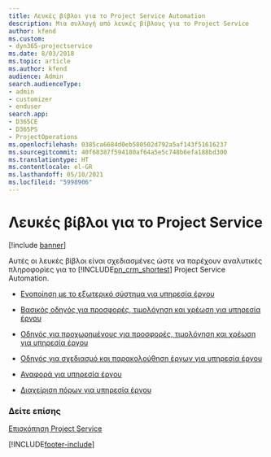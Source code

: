 ```yaml
---
title: Λευκές βίβλοι για το Project Service Automation
description: Μια συλλογή από λευκές βίβλους για το Project Service
author: kfend
ms.custom:
- dyn365-projectservice
ms.date: 8/03/2018
ms.topic: article
ms.author: kfend
audience: Admin
search.audienceType:
- admin
- customizer
- enduser
search.app:
- D365CE
- D365PS
- ProjectOperations
ms.openlocfilehash: 0385ca6684d0eb580502d792a5af143f51616237
ms.sourcegitcommit: 40f68387f594180af64a5e5c748b6efa188bd300
ms.translationtype: HT
ms.contentlocale: el-GR
ms.lasthandoff: 05/10/2021
ms.locfileid: "5998906"
---
```

# <a name="white-papers-for-project-service"></a>Λευκές βίβλοι για το Project Service

[!include [banner](../includes/psa-now-project-operations.md)]

Αυτές οι λευκές βίβλοι είναι σχεδιασμένες ώστε να παρέχουν αναλυτικές πληροφορίες για το [!INCLUDE[pn_crm_shortest](../includes/pn-crm-shortest.md)] Project Service Automation.

-   [Ενοποίηση με το εξωτερικό σύστημα για υπηρεσία έργου](https://go.microsoft.com/fwlink/?LinkId=825445)

-   [Βασικός οδηγός για προσφορές, τιμολόγηση και χρέωση για υπηρεσία έργου](https://go.microsoft.com/fwlink/?LinkId=825241)

-   [Οδηγός για προχωρημένους για προσφορές, τιμολόγηση και χρέωση για υπηρεσία έργου](https://go.microsoft.com/fwlink/?LinkId=825242)

-   [Οδηγός για σχεδιασμό και παρακολούθηση έργων για υπηρεσία έργου](https://go.microsoft.com/fwlink/?LinkId=825243)

-   [Αναφορά για υπηρεσία έργου](https://go.microsoft.com/fwlink/?LinkId=825446)

-   [Διαχείριση πόρων για υπηρεσία έργου](https://go.microsoft.com/fwlink/?LinkId=825244)

### <a name="see-also"></a>Δείτε επίσης
 [Επισκόπηση Project Service](../psa/overview.md)


[!INCLUDE[footer-include](../includes/footer-banner.md)]